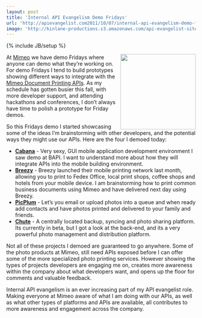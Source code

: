 ```yaml
---
layout: post
title: 'Internal API Evangelism Demo Fridays'
url: 'http://apievangelist.com2011/10/07/internal-api-evangelism-demo-fridays/'
image: 'http://kinlane-productions.s3.amazonaws.com/api-evangelist-site/blog/mimeo-logo-400.png'
---
```

{% include JB/setup %}
<p>
     <a title="Mimeo" href="http://www.mimeo.com"><img src="http://kinlane-productions.s3.amazonaws.com/mimeo/mimeo-logo-250.jpg"  width="200" align="right" /></a>
</p>
<p>
     At <a title="Mimeo" href="http://www.mimeo.com">Mimeo</a> we have demo Fridays where anyone can demo what they’re working on. For demo Fridays I tend to build prototypes showing different ways to integrate with the <a title="Mimeo Document Printing APIs" href="http://mimeoconnect.3scale.net/">Mimeo Document Printing APIs</a>. As my schedule has gotten busier this fall, with more developer support, and attending hackathons and conferences, I don’t always have time to polish a prototype for Friday demos.
</p>
<p>
     So this Fridays demo I started showcasing some of the ideas I’m brainstorming with other developers, and the potential ways they might use our APIs. Here are the four I demoed today:
</p>
<ul >
     <li>
          <a href="/admin/Blog/"><strong>Cabana</strong></a> - Very sexy, GUI mobile application development environment I saw demo at BAPI. I want to understand more about how they will integrate APIs into the mobile building environment.
     </li>
     <li>
          <a href="/admin/Blog/"><strong>Breezy</strong></a> - Breezy launched their mobile printing network last month, allowing you to print to Fedex Office, local print shops, coffee shops and hotels from your mobile device. I am brainstorming how to print common business documents using Mimeo and have delivered next day using Breezy.
     </li>
     <li>
          <a href="/admin/Blog/"><strong>PicPlum</strong></a> - Let’s you email or upload photos into a queue and when ready add contacts and have photos printed and delivered to your family and friends.
     </li>
     <li>
          <a href="/admin/Blog/"><strong>Chute</strong></a> - A centrally located backup, syncing and photo sharing platform. Its currently in beta, but I got a look at the back-end, and its a very powerful photo management and distribution platform.
     </li>
</ul>
<p>
     Not all of these projects I demoed are guaranteed to go anywhere. Some of the photo products at Mimeo, still need APIs exposed before I can offer some of the more specialized photo printing services. However showing the types of projects developers are engaging me on, creates more awareness within the company about what developers want, and opens up the floor for comments and valuable feedback.
</p>
<p>
     Internal API evangelism is an ever increasing part of my API evangelist role. Making everyone at Mimeo aware of what I am doing with our APIs, as well as what other types of platforms and APIs are available, all contributes to more awareness and engagement across the company.
</p>
